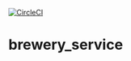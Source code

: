 [![CircleCI](https://circleci.com/gh/lalitshingadiya/brewery_service.svg?style=svg)](https://circleci.com/gh/lalitshingadiya/brewery_service)

# brewery_service
